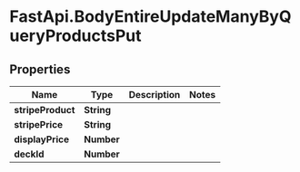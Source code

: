 # FastApi.BodyEntireUpdateManyByQueryProductsPut

## Properties
Name | Type | Description | Notes
------------ | ------------- | ------------- | -------------
**stripeProduct** | **String** |  | 
**stripePrice** | **String** |  | 
**displayPrice** | **Number** |  | 
**deckId** | **Number** |  | 
